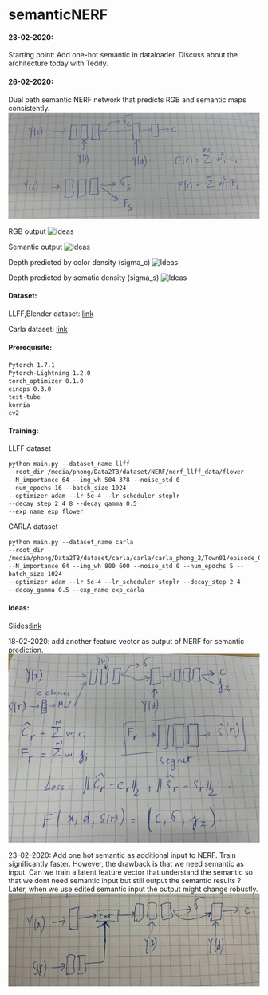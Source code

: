 # semanticNERF

#### 23-02-2020:
Starting point: Add one-hot semantic in dataloader. Discuss about the architecture today with Teddy.

#### 26-02-2020:
Dual path semantic NERF network that predicts RGB and semantic maps consistently.
![](/images/dual_path_semanticNERF.jpg "Ideas")

RGB output
![](/images/dual_path_RGB.gif "Ideas")

Semantic output
![](/images/dual_path_semantic.gif "Ideas")

Depth predicted by color density (sigma_c)
![](/images/dual_path_depth.gif "Ideas")

Depth predicted by sematic density (sigma_s)
![](/images/dual_path_depth_seg.gif "Ideas")


#### Dataset:
LLFF,Blender dataset: [link](https://drive.google.com/drive/folders/128yBriW1IG_3NJ5Rp7APSTZsJqdJdfc1)

Carla dataset: [link](https://drive.google.com/file/d/1ZYIlupT8-Zm7w8G4br2ZoyJfKEEAyEK-/view?ts=6030149b)

#### Prerequisite:
```
Pytorch 1.7.1
Pytorch-Lightning 1.2.0
torch_optimizer 0.1.0 
einops 0.3.0
test-tube
kornia
cv2
```

#### Training:
LLFF dataset
```
python main.py --dataset_name llff 
--root_dir /media/phong/Data2TB/dataset/NERF/nerf_llff_data/flower 
--N_importance 64 --img_wh 504 378 --noise_std 0 
--num_epochs 16 --batch_size 1024 
--optimizer adam --lr 5e-4 --lr_scheduler steplr 
--decay_step 2 4 8 --decay_gamma 0.5 
--exp_name exp_flower
```

CARLA dataset
```
python main.py --dataset_name carla
--root_dir
/media/phong/Data2TB/dataset/carla/carla/carla_phong_2/Town01/episode_00001/000000
--N_importance 64 --img_wh 800 600 --noise_std 0 --num_epochs 5 --batch_size 1024
--optimizer adam --lr 5e-4 --lr_scheduler steplr --decay_step 2 4  
--decay_gamma 0.5 --exp_name exp_carla
```

#### Ideas:
Slides:[link](https://docs.google.com/presentation/d/1s9k5OCkHxywoAk8Ab2kk8J5DApcRCgLtf2DzNNI3nO4/edit#slide=id.gb4f7efcc71_0_64)

18-02-2020: add another feature vector as output of NERF for semantic prediction.
![](/images/img.png "Ideas")

23-02-2020: Add one hot semantic as additional input to NERF. Train significantly faster.
However, the drawback is that we need semantic as input. Can we train a latent feature vector that understand the semantic so that we dont need semantic input but still output the semantic results ?
Later, when we use edited semantic input the output might change robustly.
![](/images/ideas_23-02-2020.jpg "Ideas")
